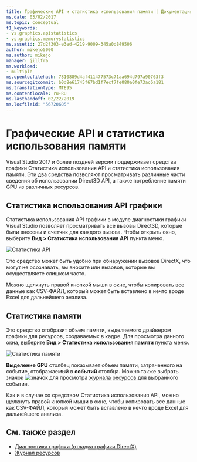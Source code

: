 ```yaml
---
title: Графические API и статистика использования памяти | Документация Майкрософт
ms.date: 03/02/2017
ms.topic: conceptual
f1_keywords:
- vs.graphics.apistatistics
- vs.graphics.memorystatistics
ms.assetid: 27d2f303-e3ed-4219-9009-345a0d849506
author: mikejo5000
ms.author: mikejo
manager: jillfra
ms.workload:
- multiple
ms.openlocfilehash: 7810889d4af411477573c71aa694d797a90763f3
ms.sourcegitcommit: b0d8e61745f67bd1f7ecf7fe080a0fe73ac6a181
ms.translationtype: MTE95
ms.contentlocale: ru-RU
ms.lasthandoff: 02/22/2019
ms.locfileid: "56720605"
---
```

# <a name="graphics-api-and-memory-statistics"></a>Графические API и статистика использования памяти
<!-- VERSIONLESS --> Visual Studio 2017 и более поздней версии поддерживает средства графики Статистика использования API и статистика использования памяти.  Эти два средства позволяют просматривать различные части сведения об использовании Direct3D API, а также потребление памяти GPU из различных ресурсов.

## <a name="graphics-api-statistics"></a>Статистика использования API графики
Статистика использования API графики в модуле диагностики графики Visual Studio позволяет просматривать все вызовы Direct3D, которые были внесены и счетчик для каждого вызова.  Чтобы открыть окно, выберите **Вид > Статистика использования API** пункта меню.

![Статистика API](media/gfx_diag_api_statistics.png)

Это средство может быть удобно при обнаружении вызовов DirectX, что могут не осознавать, вы вносите или вызовов, которые вы осуществляете слишком часто.

Можно щелкнуть правой кнопкой мыши в окне, чтобы копировать все данные как CSV-ФАЙЛ, который может быть вставлено в нечто вроде Excel для дальнейшего анализа.

## <a name="memory-statistics"></a>Статистика памяти
Это средство отобразит объем памяти, выделяемого драйвером графики для ресурсов, создаваемых в кадре.  Для просмотра данного окна, выберите **Вид > Статистика использования памяти** пункта меню.

![Статистика памяти](media/gfx_diag_memory_statistics.png)

**Выделение GPU** столбец показывает объем памяти, затраченного на событие, отображаемый в **событий** столбца.  Можно также выбрать значок ![значок](media/gfx_watch.png) для просмотра [журнала ресурсов](graphics-event-list.md#resource-history) для выбранного события.

Как и в случае со средством Статистика использования API, можно щелкнуть правой кнопкой мыши в окне, чтобы копировать все данные как CSV-ФАЙЛ, который может быть вставлено в нечто вроде Excel для дальнейшего анализа.

## <a name="see-also"></a>См. также раздел
- [Диагностика графики (отладка графики DirectX)](visual-studio-graphics-diagnostics.md)
- [Журнал ресурсов](graphics-event-list.md#resource-history)
<!-- /VERSIONLESS -->
